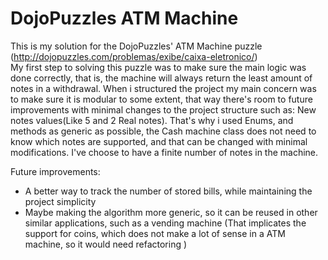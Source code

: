 # DojoPuzzles ATM Machine

This is my solution for the DojoPuzzles' ATM Machine puzzle (http://dojopuzzles.com/problemas/exibe/caixa-eletronico/)  
My first step to solving this puzzle was to make sure the main logic was done correctly, that is, the machine will always
return the least amount of notes in a withdrawal. When i structured the project my main concern was to make sure it is 
modular to some extent, that way there's room to future improvements with minimal changes to the project structure such as: New notes values(Like 5 and 2 Real notes). That's why i used Enums, and methods as generic as possible, the Cash machine class does not need to know which notes are supported, and that can be changed with minimal modifications. 
I've choose to have a finite number of notes in the machine.   

Future improvements:
- A better way to track the number of stored bills, while maintaining the project simplicity
- Maybe making the algorithm more generic, so it can be reused in other similar applications, such as a vending machine (That implicates the support for coins, which does not make a lot of sense in a ATM machine, so it would need refactoring )